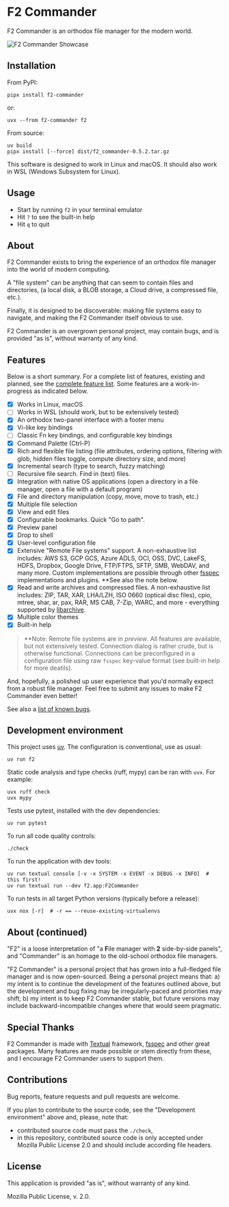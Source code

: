 # F2 Commander

F2 Commander is an orthodox file manager for the modern world.

![F2 Commander Showcase](docs/img/f2.png "F2 Commander Showcase")

## Installation

From PyPI:

    pipx install f2-commander

or:

    uvx --from f2-commander f2

From source:

    uv build
    pipx install [--force] dist/f2_commander-0.5.2.tar.gz

This software is designed to work in Linux and macOS. It should also work in
WSL (Windows Subsystem for Linux).

## Usage

 - Start by running `f2` in your terminal emulator
 - Hit `?` to see the built-in help
 - Hit `q` to quit

## About

F2 Commander exists to bring the experience of an orthodox file manager into
the world of modern computing.

A "file system" can be anything that can seem to contain files and directories,
(a local disk, a BLOB storage, a Cloud drive, a compressed file, etc.).

Finally, it is designed to be discoverable: making file systems easy to
navigate, and making the F2 Commander itself obvious to use.

F2 Commander is an overgrown personal project, may contain bugs, and is
provided "as is", without warranty of any kind.

## Features

Below is a short summary. For a complete list of features, existing and
planned, see the [complete feature list](docs/features.md). Some features are a
work-in-progress as indicated below.

 - [x] Works in Linux, macOS
 - [ ] Works in WSL (should work, but to be extensively tested)
 - [x] An orthodox two-panel interface with a footer menu
 - [x] Vi-like key bindings
 - [ ] Classic Fn key bindings, and configurable key bindings
 - [x] Command Palette (Ctrl-P)
 - [x] Rich and flexible file listing (file attributes, ordering options,
       filtering with glob, hidden files toggle, compute directory size,
       and more)
 - [x] Incremental search (type to search, fuzzy matching)
 - [ ] Recursive file search. Find in (text) files.
 - [x] Integration with native OS applications (open a directory in a file
       manager, open a file with a default program)
 - [x] File and directory manipulation (copy, move, move to trash,
   etc.)
 - [x] Multiple file selection
 - [x] View and edit files
 - [x] Configurable bookmarks. Quick "Go to path".
 - [x] Preview panel
 - [x] Drop to shell
 - [x] User-level configuration file
 - [x] Extensive "Remote File systems" support. A non-exhaustive list
       includes: AWS S3, GCP GCS, Azure ADLS, OCI, OSS, DVC, LakeFS, HDFS,
       Dropbox, Google Drive, FTP/FTPS, SFTP, SMB, WebDAV, and many more.
       Custom implementations are possible through other
       [fsspec](https://github.com/fsspec/filesystem_spec) implementations and
       plugins. \*\*See also the note below.
 - [x] Read and write archives and compressed files. A non-exhaustive
       list includes: ZIP, TAR, XAR, LHA/LZH, ISO 0660 (optical disc files),
       cpio, mtree, shar, ar, pax, RAR, MS CAB, 7-Zip, WARC, and more -
       everything supported by [libarchive](https://github.com/libarchive/libarchive).
 - [x] Multiple color themes
 - [x] Built-in help

> \*\*Note: Remote file systems are in *preview*. All features are available,
> but not extensively tested. Connection dialog is rather crude, but is
> otherwise functional. Connections can be preconfigured in a configuration
> file using raw `fsspec` key-value format (see built-in help for more deatils).

And, hopefully, a polished up user experience that you'd normally expect from
a robust file manager. Feel free to submit any issues to make F2 Commander
even better!

See also a [list of known bugs](docs/testing.md).

## Development environment

This project uses [uv](https://docs.astral.sh/uv/). The configuration is
conventional, use as usual:

    uv run f2

Static code analysis and type checks (ruff, mypy) can be ran with `uvx`. For
example:

    uvx ruff check
    uvx mypy

Tests use pytest, installed with the dev dependencies:

    uv run pytest

To run all code quality controls:

    ./check

To run the application with dev tools:

    uv run textual console [-v -x SYSTEM -x EVENT -x DEBUG -x INFO]  # this first!
    uv run textual run --dev f2.app:F2Commander

To run tests in all target Python versions (typically before a release):

    uvx nox [-r]  # -r == --reuse-existing-virtualenvs

## About (continued)

"F2" is a loose interpretation of "a **F**ile manager with **2** side-by-side
panels", and "Commander" is an homage to the old-school orthodox file managers.

"F2 Commander" is a personal project that has grown into a full-fledged file
manager and is now open-sourced. Being a personal project means that:
a) my intent is to continue the development of the features outlined above, but
   the development and bug fixing may be irregularly-paced and priorities may
   shift;
b) my intent is to keep F2 Commander stable, but future versions may include
   backward-incompatible changes where that would seem pragmatic.

## Special Thanks

F2 Commander is made with [Textual](https://github.com/textualize/textual/)
framework, [fsspec](https://github.com/fsspec/filesystem_spec) and other great
packages. Many features are made possible or stem directly from these, and I
encourage F2 Commander users to support them.

## Contributions

Bug reports, feature requests and pull requests are welcome.

If you plan to contribute to the source code, see the "Development environment"
above and, please, note that:

 - contributed source code must pass the `./check`,
 - in this repository, contributed source code is only accepted under Mozilla
   Public License 2.0 and should include according file headers.

## License

This application is provided "as is", without warranty of any kind.

Mozilla Public License, v. 2.0.
